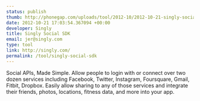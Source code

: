 ```yaml
--- 
status: publish
thumb: http://phonegap.com/uploads/tool/2012-10/2012-10-21-singly-social-sdk.png
date: 2012-10-21 17:03:54.367094 +00:00
developer: Singly
title: Singly Social SDK
email: jer@singly.com
type: tool
link: http://singly.com/
permalink: /tool/singly-social-sdk
---
```


Social APIs, Made Simple. Allow people to login with or connect over two dozen services including Facebook, Twitter, Instagram, Foursquare, Gmail, Fitbit, Dropbox.  Easily allow sharing to any of those services and integrate their friends, photos, locations, fitness data, and more into your app.
